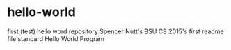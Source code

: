 # hello-world
first (test) hello word repository
Spencer Nutt's BSU CS 2015's first readme file
standard Hello World Program
